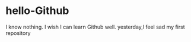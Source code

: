 # hello-Github
I know nothing. I wish I can learn Github well.
yesterday,l feel sad
my first repository
